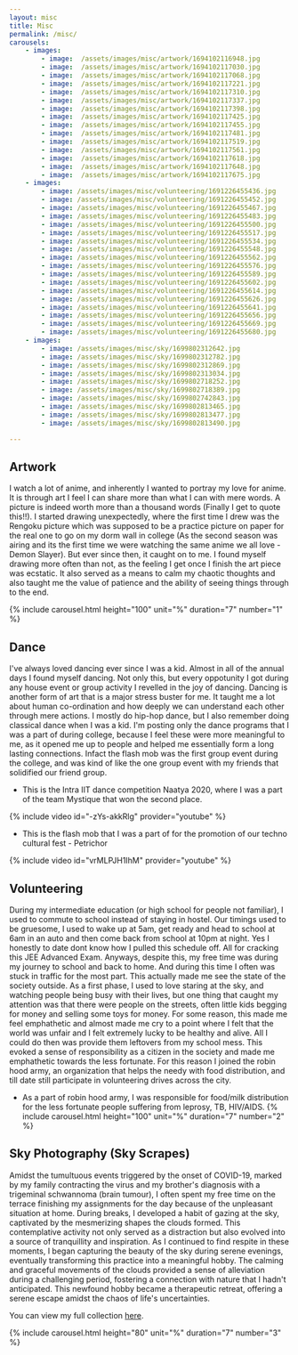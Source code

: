 ```yaml
---
layout: misc
title: Misc
permalink: /misc/
carousels:
    - images:
        - image:  /assets/images/misc/artwork/1694102116948.jpg
        - image:  /assets/images/misc/artwork/1694102117030.jpg
        - image:  /assets/images/misc/artwork/1694102117068.jpg
        - image:  /assets/images/misc/artwork/1694102117221.jpg
        - image:  /assets/images/misc/artwork/1694102117310.jpg
        - image:  /assets/images/misc/artwork/1694102117337.jpg
        - image:  /assets/images/misc/artwork/1694102117398.jpg
        - image:  /assets/images/misc/artwork/1694102117425.jpg
        - image:  /assets/images/misc/artwork/1694102117455.jpg
        - image:  /assets/images/misc/artwork/1694102117481.jpg
        - image:  /assets/images/misc/artwork/1694102117519.jpg
        - image:  /assets/images/misc/artwork/1694102117561.jpg
        - image:  /assets/images/misc/artwork/1694102117618.jpg
        - image:  /assets/images/misc/artwork/1694102117648.jpg
        - image:  /assets/images/misc/artwork/1694102117675.jpg
    - images:
        - image: /assets/images/misc/volunteering/1691226455436.jpg
        - image: /assets/images/misc/volunteering/1691226455452.jpg
        - image: /assets/images/misc/volunteering/1691226455467.jpg
        - image: /assets/images/misc/volunteering/1691226455483.jpg
        - image: /assets/images/misc/volunteering/1691226455500.jpg
        - image: /assets/images/misc/volunteering/1691226455517.jpg
        - image: /assets/images/misc/volunteering/1691226455534.jpg
        - image: /assets/images/misc/volunteering/1691226455548.jpg
        - image: /assets/images/misc/volunteering/1691226455562.jpg
        - image: /assets/images/misc/volunteering/1691226455576.jpg
        - image: /assets/images/misc/volunteering/1691226455589.jpg
        - image: /assets/images/misc/volunteering/1691226455602.jpg
        - image: /assets/images/misc/volunteering/1691226455614.jpg
        - image: /assets/images/misc/volunteering/1691226455626.jpg
        - image: /assets/images/misc/volunteering/1691226455641.jpg
        - image: /assets/images/misc/volunteering/1691226455656.jpg
        - image: /assets/images/misc/volunteering/1691226455669.jpg
        - image: /assets/images/misc/volunteering/1691226455680.jpg
    - images:
        - image: /assets/images/misc/sky/1699802312642.jpg
        - image: /assets/images/misc/sky/1699802312782.jpg
        - image: /assets/images/misc/sky/1699802312869.jpg
        - image: /assets/images/misc/sky/1699802313034.jpg
        - image: /assets/images/misc/sky/1699802718252.jpg
        - image: /assets/images/misc/sky/1699802718389.jpg
        - image: /assets/images/misc/sky/1699802742843.jpg
        - image: /assets/images/misc/sky/1699802813465.jpg
        - image: /assets/images/misc/sky/1699802813477.jpg
        - image: /assets/images/misc/sky/1699802813490.jpg

---
```


## Artwork

I watch a lot of anime, and inherently I wanted to portray my love for anime. It is through art I feel I can share more than what I can with mere words. A picture is indeed worth more than a thousand words (Finally I get to quote this!!). I started drawing unexpectedly, where the first time I drew was the Rengoku picture which was supposed to be a practice picture on paper for the real one to go on my dorm wall in college (As the second season was airing and its the first time we were watching the same anime we all love - Demon Slayer). But ever since then, it caught on to me. I found myself drawing more often than not, as the feeling I get once I finish the art piece was ecstatic. It also served as a means to calm my chaotic thoughts and also taught me the value of patience and the ability of seeing things through to the end. 


{% include carousel.html height="100" unit="%" duration="7" number="1" %}



## Dance

I've always loved dancing ever since I was a kid. Almost in all of the annual days I found myself dancing. Not only this, but every oppotunity I got during any house event or group activity I revelled in the joy of dancing. Dancing is another form of art that is a major stress buster for me. It taught me a lot about human co-ordination and how deeply we can understand each other through mere actions. I mostly do hip-hop dance, but I also remember doing classical dance when I was a kid. I'm posting only the dance programs that I was a part of during college, because I feel these were more meaningful to me, as it opened me up to people and helped me essentially form a long lasting connections. Infact the flash mob was the first group event during the college, and was kind of like the one group event with my friends that solidified our friend group.


- This is the Intra IIT dance competition Naatya 2020, where I was a part of the team Mystique that won the second place.

{% include video id="-zYs-akkRlg" provider="youtube" %}

- This is the flash mob that I was a part of for the promotion of our techno cultural fest - Petrichor

{% include video id="vrMLPJH1IhM" provider="youtube" %}

## Volunteering

During my intermediate education (or high school for people not familiar), I used to commute to school instead of staying in hostel. Our timings used to be gruesome, I used to wake up at 5am, get ready and head to school at 6am in an auto and then come back from school at 10pm at night. Yes I honestly to date dont know how I pulled this schedule off. All for cracking this JEE Advanced Exam. Anyways, despite this, my free time was during my journey to school and back to home. And during this time I often was stuck in traffic for the most part. This actually made me see the state of the society outside. As a first phase, I used to love staring at the sky, and watching people being busy with their lives, but one thing that caught my attention was that there were people on the streets, often little kids begging for money and selling some toys for money. For some reason, this made me feel emphathetic and almost made me cry to a point where I felt that the world was unfair and I felt extremely lucky to be healthy and alive. All I could do then was provide them leftovers from my school mess. This evoked a sense of responsibility as a citizen in the society and made me emphathetic towards the less fortunate. For this reason I joined the robin hood army, an organization that helps the needy with food distribution, and till date still participate in volunteering drives across the city. 


- As a part of robin hood army, I was responsible for food/milk distribution for the less fortunate people suffering from leprosy, TB, HIV/AIDS.
{% include carousel.html height="100" unit="%" duration="7" number="2" %}


## Sky Photography (Sky Scrapes)

Amidst the tumultuous events triggered by the onset of COVID-19, marked by my family contracting the virus and my brother's diagnosis with a trigeminal schwannoma (brain tumour), I often spent my free time on the terrace finishing my assignments for the day because of the unpleasant situation at home. During breaks, I developed a habit of gazing at the sky, captivated by the mesmerizing shapes the clouds formed. This contemplative activity not only served as a distraction but also evolved into a source of tranquillity and inspiration. As I continued to find respite in these moments, I began capturing the beauty of the sky during serene evenings, eventually transforming this practice into a meaningful hobby. The calming and graceful movements of the clouds provided a sense of alleviation during a challenging period, fostering a connection with nature that I hadn't anticipated. This newfound hobby became a therapeutic retreat, offering a serene escape amidst the chaos of life's uncertainties.

You can view my full collection [here](https://drive.google.com/drive/folders/1KDKasoNt2xK-Up9ywMKYokuC5BecQh8A?usp=sharing).

{% include carousel.html height="80" unit="%" duration="7" number="3" %}
